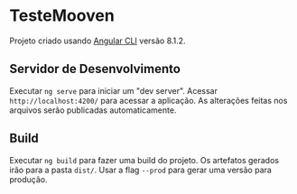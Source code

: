 # TesteMooven

Projeto criado usando [Angular CLI](https://github.com/angular/angular-cli) versão 8.1.2.

## Servidor de Desenvolvimento

Executar `ng serve` para iniciar um "dev server". Acessar `http://localhost:4200/` para acessar a aplicação. As alterações feitas nos arquivos serão publicadas automaticamente.

## Build

Executar `ng build` para fazer uma build do projeto. Os artefatos gerados irão para a pasta `dist/`. Usar a flag `--prod` para gerar uma versão para produção.
